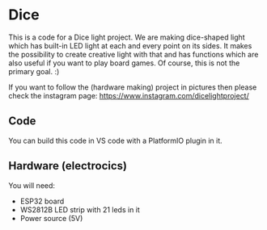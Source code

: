 # Dice

This is a code for a Dice light project. We are making dice-shaped light which has built-in LED light at each and every point on its sides. It makes the possibility to create creative light with that and has functions which are also useful if you want to play board games. Of course, this is not the primary goal. :)

If you want to follow the (hardware making) project in pictures then please check the instagram page: https://www.instagram.com/dicelightproject/

## Code

You can build this code in VS code with a PlatformIO plugin in it.

## Hardware (electrocics)

You will need:
 - ESP32 board
 - WS2812B LED strip with 21 leds in it
 - Power source (5V)
